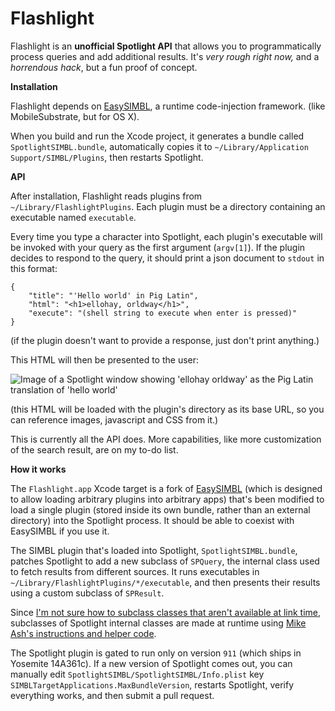 Flashlight
==========

Flashlight is an **unofficial Spotlight API** that allows you to programmatically process queries and add additional results. It's *very rough right now,* and a *horrendous hack*, but a fun proof of concept.

**Installation**

Flashlight depends on [EasySIMBL](https://github.com/norio-nomura/EasySIMBL), a runtime code-injection framework. (like MobileSubstrate, but for OS X). 

When you build and run the Xcode project, it generates a bundle called `SpotlightSIMBL.bundle`, automatically copies it to `~/Library/Application Support/SIMBL/Plugins`, then restarts Spotlight.

**API**

After installation, Flashlight reads plugins from `~/Library/FlashlightPlugins`. Each plugin must be a directory containing an executable named `executable`.

Every time you type a character into Spotlight, each plugin's executable will be invoked with your query as the first argument (`argv[1]`). If the plugin decides to respond to the query, it should print a json document to `stdout` in this format:

```
{
	"title": "'Hello world' in Pig Latin",
	"html": "<h1>ellohay, orldway</h1>",
	"execute": "(shell string to execute when enter is pressed)"
}
```

(if the plugin doesn't want to provide a response, just don't print anything.)

This HTML will then be presented to the user:

![Image of a Spotlight window showing 'ellohay orldway' as the Pig Latin translation of 'hello world'](https://raw.github.com/nate-parrott/flashlight/master/PigLatinExampleImage.png)

(this HTML will be loaded with the plugin's directory as its base URL, so you can reference images, javascript and CSS from it.)

This is currently all the API does. More capabilities, like more customization of the search result, are on my to-do list.

**How it works**

The `Flashlight.app` Xcode target is a fork of [EasySIMBL](https://github.com/norio-nomura/EasySIMBL) (which is designed to allow loading arbitrary plugins into arbitrary apps) that's been modified to load a single plugin (stored inside its own bundle, rather than an external directory) into the Spotlight process. It should be able to coexist with EasySIMBL if you use it.

The SIMBL plugin that's loaded into Spotlight, `SpotlightSIMBL.bundle`, patches Spotlight to add a new subclass of `SPQuery`, the internal class used to fetch results from different sources. It runs executables in `~/Library/FlashlightPlugins/*/executable`, and then presents their results using a custom subclass of `SPResult`.

Since [I'm not sure how to subclass classes that aren't available at link time](http://stackoverflow.com/questions/26704130/subclass-objective-c-class-without-linking-with-the-superclass), subclasses of Spotlight internal classes are made at runtime using [Mike Ash's instructions and helper code](https://www.mikeash.com/pyblog/friday-qa-2010-11-19-creating-classes-at-runtime-for-fun-and-profit.html).

The Spotlight plugin is gated to run only on version `911` (which ships in Yosemite 14A361c). If a new version of Spotlight comes out, you can manually edit `SpotlightSIMBL/SpotlightSIMBL/Info.plist` key `SIMBLTargetApplications.MaxBundleVersion`, restarts Spotlight, verify everything works, and then submit a pull request.
